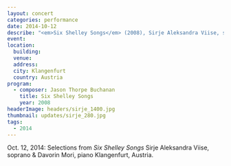 ```yaml
---
layout: concert
categories: performance
date: 2014-10-12
describe: "<em>Six Shelley Songs</em> (2008), Sirje Aleksandra Viise, soprano & Davorin Mori, piano."
event:
location:
  building:
  venue:
  address:
  city: Klangenfurt
  country: Austria
program:
  - composer: Jason Thorpe Buchanan
    title: Six Shelley Songs
    year: 2008
headerImage: headers/sirje_1400.jpg
thumbnail: updates/sirje_280.jpg
tags:
  - 2014
---
```


Oct. 12, 2014: Selections from <em>Six Shelley Songs</em> Sirje Aleksandra Viise, soprano & Davorin Mori, piano Klangenfurt, Austria.
